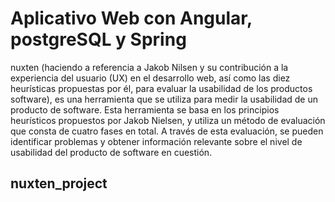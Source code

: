 # Aplicativo Web con Angular, postgreSQL y Spring

nuxten (haciendo a referencia a Jakob Nilsen y su contribución a la experiencia del usuario (UX) en el desarrollo web, así como las diez heurísticas propuestas por él, para evaluar la usabilidad de los productos software), es una herramienta que se utiliza para medir la usabilidad de un producto de software. Esta herramienta se basa en los principios heurísticos propuestos por Jakob Nielsen, y utiliza un método de evaluación que consta de cuatro fases en total. A través de esta evaluación, se pueden identificar problemas y obtener información relevante sobre el nivel de usabilidad del producto de software en cuestión.

## nuxten_project
